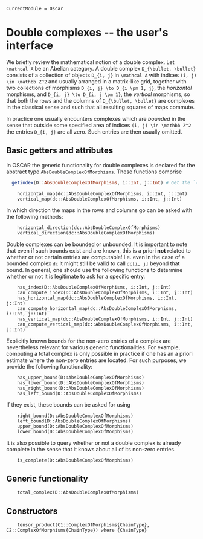 ```@meta
CurrentModule = Oscar
```
# Double complexes -- the user's interface
We briefly review the mathematical notion of a double complex. 
Let ``\mathcal A`` be an Abelian category. A double complex 
``D_{\bullet, \bullet}`` consists of a collection of objects ``D_{i, j}`` in 
``\mathcal A`` with indices ``(i, j) \in \mathbb Z^2`` and usually arranged 
in a matrix-like grid, together with two collections 
of morphisms ``D_{i, j} \to D_{i \pm 1, j}``, the *horizontal* morphisms, and 
``D_{i, j} \to D_{i, j \pm 1}``, the *vertical* morphisms, so that both 
the rows and the columns of ``D_{\bullet, \bullet}`` are complexes in the 
classical sense and such that all resulting squares of maps commute.

In practice one usually encounters complexes which are *bounded* in the sense 
that outside some specified area of indices ``(i, j) \in \mathbb Z^2`` the entries 
``D_{i, j}`` are all zero. Such entries are then usually omitted. 

## Basic getters and attributes
In OSCAR the generic functionality for double complexes is declared for the 
abstract type `AbsDoubleComplexOfMorphisms`. These functions comprise
```julia
  getindex(D::AbsDoubleComplexOfMorphisms, i::Int, j::Int) # Get the `(i,j)`-th entry of `D`
```
```@docs
    horizontal_map(dc::AbsDoubleComplexOfMorphisms, i::Int, j::Int)
    vertical_map(dc::AbsDoubleComplexOfMorphisms, i::Int, j::Int)
```
In which direction the maps in the rows and columns go can be asked with the following methods:
```@docs
    horizontal_direction(dc::AbsDoubleComplexOfMorphisms)
    vertical_direction(dc::AbsDoubleComplexOfMorphisms)
```
Double complexes can be bounded or unbounded. It is important to note that even if such 
bounds exist and are known, this is a priori **not** related to whether or not 
certain entries are computable! I.e. even in the case of a bounded complex `dc` 
it might still be valid to call `dc[i, j]` beyond that bound. In general, one should 
use the following functions to determine whether or not it is legitimate to ask for a 
specific entry.
```@docs 
    has_index(D::AbsDoubleComplexOfMorphisms, i::Int, j::Int)
    can_compute_index(D::AbsDoubleComplexOfMorphisms, i::Int, j::Int)
    has_horizontal_map(dc::AbsDoubleComplexOfMorphisms, i::Int, j::Int)
    can_compute_horizontal_map(dc::AbsDoubleComplexOfMorphisms, i::Int, j::Int)
    has_vertical_map(dc::AbsDoubleComplexOfMorphisms, i::Int, j::Int)
    can_compute_vertical_map(dc::AbsDoubleComplexOfMorphisms, i::Int, j::Int)
```
Explicitly known bounds for the non-zero entries of a complex are nevertheless relevant for 
various generic functionalities. 
For example, computing a total complex is only possible in practice if one has an a priori estimate 
where the non-zero entries are located. For such purposes, we provide the following functionality:
```@docs
    has_upper_bound(D::AbsDoubleComplexOfMorphisms)
    has_lower_bound(D::AbsDoubleComplexOfMorphisms)
    has_right_bound(D::AbsDoubleComplexOfMorphisms)
    has_left_bound(D::AbsDoubleComplexOfMorphisms)
```
If they exist, these bounds can be asked for using 
```@docs
    right_bound(D::AbsDoubleComplexOfMorphisms)
    left_bound(D::AbsDoubleComplexOfMorphisms)
    upper_bound(D::AbsDoubleComplexOfMorphisms)
    lower_bound(D::AbsDoubleComplexOfMorphisms)
```
It is also possible to query whether or not a double complex 
is already complete in the sense that it knows about all of its 
non-zero entries.
```@docs
    is_complete(D::AbsDoubleComplexOfMorphisms)
```

## Generic functionality
```@docs
    total_complex(D::AbsDoubleComplexOfMorphisms)
```

## Constructors
```@docs 
    tensor_product(C1::ComplexOfMorphisms{ChainType}, C2::ComplexOfMorphisms{ChainType}) where {ChainType}
```

